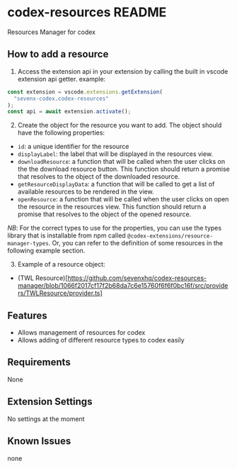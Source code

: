 # codex-resources README

Resources Manager for codex

## How to add a resource

1. Access the extension api in your extension by calling the built in vscode extension api getter.
   example:

```typescript
const extension = vscode.extensions.getExtension(
  "sevenx-codex.codex-resources"
);
const api = await extension.activate();
```

2. Create the object for the resource you want to add. The object should have the following properties:

- `id`: a unique identifier for the resource
- `displayLabel`: the label that will be displayed in the resources view.
- `downloadResource`: a function that will be called when the user clicks on the the download resource button. This function should return a promise that resolves to the object of the downloaded resource.
- `getResourceDisplayData`: a function that will be called to get a list of available resources to be rendered in the view.
- `openResource`: a function that will be called when the user clicks on open the resource in the resources view. This function should return a promise that resolves to the object of the opened resource.

_*NB*_: For the correct types to use for the properties, you can use the types library that is installable from npm called `@codex-extensions/resource-manager-types`. Or, you can refer to the definition of some resources in the following example section.

3. Example of a resource object:

- (TWL Resource)[https://github.com/sevenxhq/codex-resources-manager/blob/1066f2017cf17f2b68da7c6e15760f6f6f0bc16f/src/providers/TWLResource/provider.ts]

## Features

- Allows management of resources for codex
- Allows adding of different resource types to codex easily

## Requirements

None

## Extension Settings

No settings at the moment

## Known Issues

none
